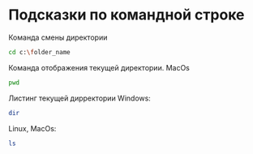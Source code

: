 # Подсказки по командной строке

Команда смены директории 
```sh
cd c:\folder_name
```

Команда отображения текущей директории. MacOs
```sh
pwd
```

Листинг текущей дирректории
Windows:
```sh
dir
```
Linux, MacOs:
```sh
ls
```